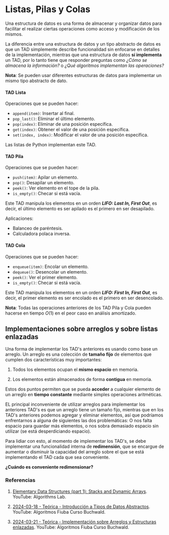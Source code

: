 # Listas, Pilas y Colas

Una estructura de datos es una forma de almacenar y organizar datos para facilitar el realizar ciertas operaciones como acceso y modificación de los mismos.

La diferencia entre una estructura de datos y un tipo abstracto de datos es que un TAD simplemente describe funcionalidad sin enfocarse en detalles de la implementación, mientras que una estructura de datos **sí implementa** un TAD, por lo tanto tiene que responder preguntas como *¿Cómo se almacena la información?* o *¿Qué algoritmos implementan las operaciones?*

**Nota**: Se pueden usar diferentes estructuras de datos para implementar un mismo tipo abstracto de dato.


#### TAD Lista

Operaciones que se pueden hacer:

- `append(item)`: Insertar al final.
- `pop_last()`: Eliminar el último elemento.
- `pop(index)`: Eliminar de una posición específica.
- `get(index)`: Obtener el valor de una posición específica.
- `set(index, index)`: Modificar el valor de una posición específica.

Las listas de Python implementan este TAD.


#### TAD Pila

Operaciones que se pueden hacer:

- `push(item)`: Apilar un elemento.
- `pop()`: Desapilar un elemento.
- `peek()`: Ver elemento en el tope de la pila.
- `is_empty()`: Checar si está vacía.

Este TAD manipula los elementos en un orden ***LIFO: Last In, First Out***, es decir, el último elemento es ser apilado es el primero en ser desapilado.

Aplicaciones:

- Balanceo de paréntesis.
- Calculadora polaca inversa.

#### TAD Cola

Operaciones que se pueden hacer:

- `enqueue(item)`: Encolar un elemento.
- `dequeue()`: Desencolar un elemento.
- `peek()`: Ver el primer elemento.
- `is_empty()`: Checar si está vacía.

Este TAD manipula los elementos en un orden ***LIFO: First In, First Out***, es decir, el primer elemento es ser encolado es el primero en ser desencolado.

**Nota**: Todas las operaciones anteriores de los TAD Pila y Cola pueden hacerse en tiempo $O(1)$ en el peor caso en análisis amortizado.


## Implementaciones sobre arreglos y sobre listas enlazadas

Una forma de implementar los TAD's anteriores es usando como base un arreglo. Un arreglo es una colección de **tamaño fijo** de elementos que cumplen dos características muy importantes: 

1. Todos los elementos ocupan el **mismo espacio** en memoria.

2. Los elementos están almacenados de forma **contigua** en memoria.

Estos dos puntos permiten que se pueda **acceder** a cualquier elemento de un arreglo en **tiempo constante** mediante simples operaciones aritméticas.

EL principal inconveniente de utilizar arreglos para implementar los anteriores TAD's es que un arreglo tiene un tamaño fijo, mientras que en los TAD's anteriores podemos agregar y eliminar elementos, así que podríamos enfrentarnos a alguna de siguientes las dos problemáticas: O nos falta espacio para guardar más elementos, o nos sobra demasiado espacio sin utilizar (se está desperdiciando espacio).

Para lidiar con esto, al momento de implementar los TAD's, se debe implementar una funcionalidad interna de **redimensión**, que se encargue de aumentar o disminuir la capacidad del arreglo sobre el que se está implementando el TAD cada que sea conveniente.

**¿Cuándo es conveniente redimensionar?**


### Referencias

1. [Elementary Data Structures (part 1): Stacks and Dynamic Arrays](https://youtu.be/ZlZoe37yWEc?si=Pk-REU0ctg3bVXJ5). YouTube: Algorithms Lab.

2. [2024-03-18 - Teórica - Introducción a Tipos de Datos Abstractos](https://youtu.be/cdpj6h8pSQk?si=wsKKrh1MzvkOHluA). YouTube: Algoritmos Fiuba Curso Buchwald.

3. [2024-03-21 - Teórica - Implementación sobre Arreglos y Estructuras enlazadas](https://youtu.be/57hepjLPA30?si=8RiiN4wYslrU0iFp). YouTube: Algoritmos Fiuba Curso Buchwald.
